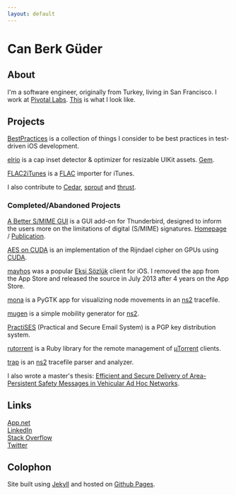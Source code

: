 ```yaml
---
layout: default
---
```

# Can Berk Güder

## About

I'm a software engineer, originally from Turkey, living in San Francisco. I work at [Pivotal Labs][pivotal-labs]. [This][photo] is what I look like.

## Projects

[BestPractices][] is a collection of things I consider to be best practices in test-driven iOS development.

[elrio][] is a cap inset detector & optimizer for resizable UIKit assets. [Gem][elrio-gem].

[FLAC2iTunes][] is a [FLAC][] importer for iTunes.

I also contribute to [Cedar][], [sprout][] and [thrust][].

### Completed/Abandoned Projects

[A Better S/MIME GUI][a-better-s-mime-gui] is a GUI add-on for Thunderbird, designed to inform the users more on the limitations of digital (S/MIME) signatures. [Homepage][a-better-s-mime-gui-homepage] / [Publication][a-better-s-mime-gui-publication].

[AES on CUDA][aes-on-cuda] is an implementation of the Rijndael cipher on GPUs using [CUDA][].

[mayhoş][mayhos] was a popular [Ekşi Sözlük][eksi-sozluk] client for iOS. I removed the app from the App Store and released the source in July 2013 after 4 years on the App Store.

[mona][] is a PyGTK app for visualizing node movements in an [ns2][] tracefile.

[mugen][] is a simple mobility generator for [ns2][].

[PractiSES][] (Practical and Secure Email System) is a PGP key distribution system.

[rutorrent][] is a Ruby library for the remote management of [µTorrent][utorrent] clients.

[trap][] is an [ns2][] tracefile parser and analyzer.

I also wrote a master's thesis: [Efficient and Secure Delivery of Area-Persistent Safety Messages in Vehicular Ad Hoc Networks][thesis].

## Links

[App.net][app-net]  
[LinkedIn][]  
[Stack Overflow][stack-overflow]  
[Twitter][]

## Colophon

Site built using [Jekyll][] and hosted on [Github Pages][github-pages].

[a-better-s-mime-gui-homepage]: http://people.sabanciuniv.edu/levi/SMIME-GUI-addon/
[a-better-s-mime-gui-publication]: http://dx.doi.org/10.1016/j.cose.2008.09.003
[a-better-s-mime-gui]: https://github.com/cbguder/a-better-s-mime-gui
[aes-on-cuda]: https://github.com/cbguder/aes-on-cuda
[app-net]: https://alpha.app.net/cbguder
[bestpractices]: https://github.com/cbguder/BestPractices
[cedar]: https://github.com/pivotal/cedar
[cuda]: http://www.nvidia.com/object/cuda_home_new.html
[eksi-sozluk]: https://eksisozluk.com
[elrio-gem]: http://rubygems.org/gems/elrio
[elrio]: https://github.com/cbguder/elrio
[flac2itunes]: https://github.com/cbguder/flac2itunes
[flac]: https://xiph.org/flac/
[github-pages]: http://pages.github.com
[ia-writer]: http://www.iawriter.com/
[jekyll]: http://jekyllrb.com
[linkedin]: http://www.linkedin.com/in/cbguder
[mayhos]: https://github.com/cbguder/mayhos
[mona]: https://github.com/cbguder/mona
[mugen]: https://github.com/cbguder/mugen
[ns2]: http://www.isi.edu/nsnam/ns/
[photo]: assets/cbg.jpg
[pivotal-labs]: http://pivotallabs.com
[practises]: https://github.com/cbguder/practises
[rutorrent]: https://github.com/cbguder/rutorrent
[sprout]: https://github.com/pivotal-sprout
[stack-overflow]: http://stackoverflow.com/users/2119/can-berk-guder
[thesis]: http://research.sabanciuniv.edu/19088/
[thrust]: https://github.com/pivotal/thrust
[trap]: https://github.com/cbguder/trap
[twitter]: https://twitter.com/cbguder
[utorrent]: http://www.utorrent.com
